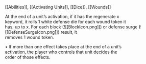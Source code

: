 [[Abilities]], [[Activating Units]], [[Dice]], [[Wounds]]

At the end of a unit’s activation, if it has the regenerate x  
keyword, it rolls 1 white defense die for each wound token it  
has, up to x. For each block (![[BlockIcon.png]]) or defense surge (![[DefenseSurgeIcon.png]]) result, it  
removes 1 wound token.  

• If more than one effect takes place at the end of a unit’s  
activation, the player who controls that unit decides the  
order of those effects.